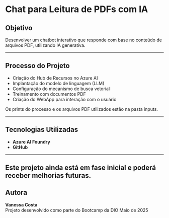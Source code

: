 # Chat para Leitura de PDFs com IA

## Objetivo

Desenvolver um chatbot interativo que responde com base no conteúdo de arquivos PDF, utilizando IA generativa.

---

## Processo do Projeto

- Criação do Hub de Recursos no Azure AI
- Implantação do modelo de linguagem (LLM)
- Configuração do mecanismo de busca vetorial
- Treinamento com documentos PDF
- Criação do WebApp para interação com o usuário

Os prints do processo e os arquivos PDF utilizados estão na pasta inputs.

---

## Tecnologias Utilizadas

- **Azure AI Foundry**
- **GitHub**

---

Este projeto ainda está em fase inicial e poderá receber melhorias futuras.
---

## Autora

**Vanessa Costa**  
Projeto desenvolvido como parte do Bootcamp da DIO
Maio de 2025




